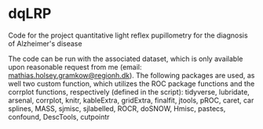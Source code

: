 # dqLRP
Code for the project quantitative light reflex pupillometry for the diagnosis of Alzheimer's disease

The code can be run with the associated dataset, which is only available upon reasonable request from me (email: mathias.holsey.gramkow@regionh.dk). The following packages are used, as well two custom function, which utilizes the ROC package functions and the corrplot functions, respectively (defined in the script):
tidyverse, lubridate, arsenal, corrplot, knitr, kableExtra, gridExtra, finalfit, jtools, pROC, caret, car
splines, MASS, sjmisc, sjlabelled, ROCR, doSNOW, Hmisc, pastecs, confound, DescTools, cutpointr
